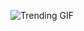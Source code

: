 
<!-- GIF_SECTION -->
![Trending GIF](https://media4.giphy.com/media/v1.Y2lkPThiYjIxNzcydW5qdnJyaDF6Yml0ZHh0MzJld3NlNHhuc3F3eHdjbnIyczlxejY2MSZlcD12MV9naWZzX3NlYXJjaCZjdD1n/bGgsc5mWoryfgKBx1u/giphy.gif)
<!-- END_GIF_SECTION -->
